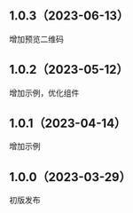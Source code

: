 ## 1.0.3（2023-06-13）
增加预览二维码
## 1.0.2（2023-05-12）
增加示例，优化组件
## 1.0.1（2023-04-14）
增加示例
## 1.0.0（2023-03-29）
初版发布

